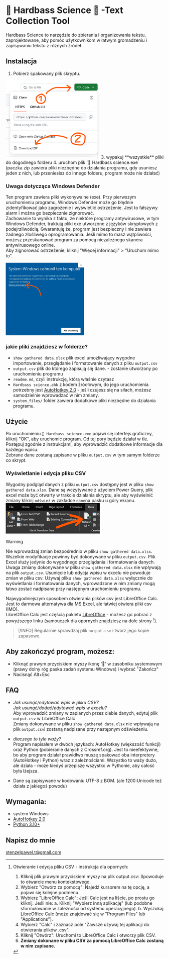 # 🤖 Hardbass Science 🤙 -Text Collection Tool

Hardbass Science to narzędzie do zbierania i organizowania tekstu, zaprojektowane, aby pomóc użytkownikom w łatwym gromadzeniu i zapisywaniu tekstu z różnych źródeł.

## Instalacja
1. Pobierz spakowany plik skryptu.
<img src="System_Files/readme%20resources/image.png" alt="Download instructions" width="300"/>
3. wypakuj **wszystkie** pliki do dogodnego folderu
4. uruchom plik `🤙 Hardbass science.exe` <br>
(paczka zip zawiera pliki niezbędne do działania programu, gdy usuniesz jeden z nich, lub przeniesisz do innego folderu, program może nie działać)

### Uwaga dotycząca Windows Defender
Ten program zawiera pliki wykonywalne (exe). Przy pierwszym uruchomieniu programu, Windows Defender może go błędnie zidentyfikować jako zagrożenie i wyświetlić ostrzeżenie. Jest to fałszywy alarm i można go bezpiecznie zignorować. <br>
Zachowanie to wynika z faktu, że niektóre programy antywirusowe, w tym Windows Defender, traktują pliki exe utworzone z języków skryptowych z podejrzliwością.  Gwarantuję że, program jest bezpieczny i nie zawiera żadnego złośliwego oprogramowania. Jeśli mimo to masz wątpliwości, możesz przeskanować program za pomocą niezależnego skanera antywirusowego online. <br>
Aby zignorować ostrzeżenie, kliknij "Więcej informacji" > "Uruchom mimo to".

<img src="System_Files/readme%20resources/image-defender.png" alt="Windows Defender warning" width="250"/>

### jakie pliki znajdziesz w folderze?
* `show gathered data.xlsx` plik excel umożliwający wygodne importowanie, przeglądanie i formatowanie danych z pliku `output.csv`
* `output.csv` plik do którego zapisują się dane. - zostanie utworzony po uruchomieniu programu
* `readme.md`, czyli instrukcję, którą właśnie czytasz
* `Hardbass science.ahk` z kodem źródłowym, do jego uruchomienia potrzebny jest [AutoHotkey 2.0](https://www.autohotkey.com/) - jeśli czujesz się na siłach, możesz samodzielnie wprowadzać w nim zmiany.
* `system_files/` folder zawiera dodatkowe pliki niezbędne do działania programu.
 
  
## Użycie
Po uruchomieniu `🤙 Hardbass science.exe` pojawi się interfejs graficzny, kliknij "OK", aby uruchomić program. Od tej pory będzie działał w tle.<br>
Postępuj zgodnie z instrukcjami, aby wprowadzić dodatkowe informacje dla każdego wpisu.<br>
Zebrane dane zostaną zapisane w pliku `output.csv` w tym samym folderze co skrypt. 

### Wyświetlanie i edycja pliku CSV<br>
Wygodny podgląd danych z pliku `output.csv` dostępny jest w pliku `show gathered data.xlsx`. Dane są wczytywane z użyciem Power Query, plik excel może być otwarty w trakcie działania skryptu, ale aby wyświelnić zmiany kliknij `odśwież` w zakładce `dane`na pasku u góry ekranu.
<img src="System_Files/readme%20resources/image-3.png" alt="Excel refresh data" width="300"/>


> [!WARNING]
> Nie wprowadzaj zmian bezpośrednio w pliku `show gathered data.xlsx`. Wszelkie modyfikacje powinny być dokonywane w pliku `output.csv`. Plik Excel służy jedynie do wygodnego przeglądania i formatowania danych.
>Uwaga zmiany dokonywane w pliku `show gathered data.xlsx` nie wpływają na plik `output.csv`. Usunięcie lub edycja wpisu w excelu nie powoduje zmian w pliku csv.
>Używaj pliku `show gathered data.xlsx` wyłącznie do wyświetlania  i formatowania danych, wprowadzone w nim zmiany mogą łatwo zostać nadpisane przy następnym uruchomieniu programu.

Najwygodniejszym sposobem otwierania plików csv jest  LibreOffice Calc. Jest to darmowa alternatywa dla MS Excel, ale łatwiej otwiera pliki csv (IMO).<br>
LibreOffice Calc jest częścią pakietu [LibreOffice](https://pl.libreoffice.org/pobieranie/stabilna/) - możesz go pobrać z powyższego linku (samouczek dla opornych znajdziesz na dole strony [^1]). 

> [!INFO]
> Regularnie sprawdzaj plik `output.csv` i twórz jego kopie zapasowe.

## Aby zakończyć program, możesz:
* Kliknąć prawym przyciskiem myszy ikonę '🤙' w zasobniku systemowym (prawy dolny róg paska zadań systemu Windows) i wybrać "Zakończ"
* Nacisnąć Alt+Esc

## FAQ
*  *Jak usunąć/edytować wpis w pliku CSV?*<br>
*Jak usunąć/dodać/edytować wpis w excelu?*<br>
Aby wprowadzić zmiany w zapianych przez ciebie danych, edytuj plik `output.csv` w LibreOffice Calc <br>
Zmiany dokonywane w pliku `show gathered data.xlsx` nie wpływają na plik `output.csv`i zostaną nadpisane przy następnym odświeżeniu.

*  *dlaczego to tyle waży?*<br>
Program napisałem w dwóch językach: AutoHotkey (większość funkcji) oraz Python (pobieranie danych z Crossref.org). Jest to nieefektywne, bo aby program działał prawidłwo muszę spakować oba interpretery (AutoHotkey i Python) wraz z zależnościami. Wszystko to waży dużo, ale działa - może kiedyś przepiszę wszystko w Pythonie, aby całość była lżejsza.
*  Dane są zapisywane w kodowaniu UTF-8 z BOM. (ale 1200:Unicode też działa z jakiegoś powodu)<br>

## Wymagania:
* system Windows
* [AutoHotkey 2.0](https://www.autohotkey.com/)
* [Python 3.10+](https://www.python.org/)

## Napisz do mnie
stenzelpawel.t@gmail.com

[^1]: Otwieranie i edycja pliku CSV - instrukcja dla opornych:
    1. Kliknij plik prawym przyciskiem myszy na plik output.csv: Spowoduje to otwarcie menu kontekstowego.
    2. Wybierz "Otwórz za pomocą": Najedź kursorem na tę opcję, a pojawi się kolejne podmenu.
    3. Wybierz "LibreOffice Calc": Jeśli Calc jest na liście, po prostu go kliknij. Jeśli nie:
       a. Kliknij "Wybierz inną aplikację" (lub podobne sformułowanie w zależności od systemu operacyjnego).
       b. Wyszukaj LibreOffice Calc (może znajdować się w "Program Files" lub "Applications").
    4. Wybierz "Calc" i zaznacz pole "Zawsze używaj tej aplikacji do otwierania plików .csv".
    5. Kliknij "Otwórz": Uruchomi to LibreOffice Calc i otworzy plik CSV.
    6. **Zmiany dokonane w pliku CSV za pomocą LibreOffice Calc zostaną w nim zapisane.**

